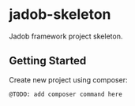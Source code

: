 # jadob-skeleton
Jadob framework project skeleton.


## Getting Started

Create new project using composer:


``@TODO: add composer command here``



